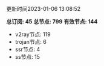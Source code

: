 更新时间2023-01-06 13:08:52

**总订阅: 45**
**总节点: 799**
**有效节点: 144**
- v2ray节点: 119
- trojan节点: 6
- ssr节点: 4
- ss节点: 15
